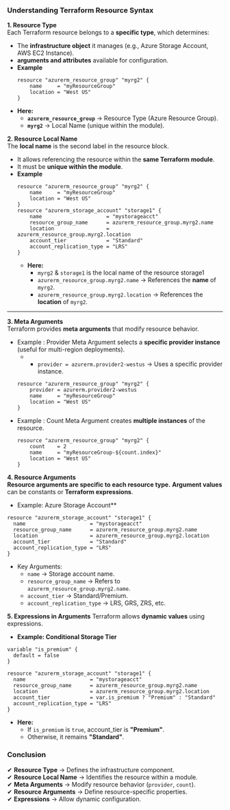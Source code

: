 ### **Understanding Terraform Resource Syntax**  
**1. Resource Type**  
Each Terraform resource belongs to a **specific type**, which determines:  
- The **infrastructure object** it manages (e.g., Azure Storage Account, AWS EC2 Instance).  
- **arguments and attributes** available for configuration.  
- **Example**  
    ```hcl
    resource "azurerm_resource_group" "myrg2" {
        name     = "myResourceGroup"
        location = "West US"
    }
    ```
- **Here:**  
    - **`azurerm_resource_group`** → Resource Type (Azure Resource Group).  
    - **`myrg2`** → Local Name (unique within the module).  

**2. Resource Local Name**  
The **local name** is the second label in the resource block.  
- It allows referencing the resource within the **same Terraform module**.  
- It must be **unique within the module**.  
- **Example**  
    ```hcl
    resource "azurerm_resource_group" "myrg2" {
        name     = "myResourceGroup"
        location = "West US"
    }
    resource "azurerm_storage_account" "storage1" {
        name                     = "mystorageacct"
        resource_group_name      = azurerm_resource_group.myrg2.name
        location                 = azurerm_resource_group.myrg2.location
        account_tier             = "Standard"
        account_replication_type = "LRS"
    }
    ```
    - **Here:**  
        - `myrg2` & `storage1` is the local name of the resource storage1
        - `azurerm_resource_group.myrg2.name` → References the **name** of `myrg2`.  
        - `azurerm_resource_group.myrg2.location` → References the **location** of `myrg2`.  

---

**3. Meta Arguments**  
Terraform provides **meta arguments** that modify resource behavior.  
- Example : Provider Meta Argument selects a **specific provider instance** (useful for multi-region deployments).  
    - - `provider = azurerm.provider2-westus` → Uses a specific provider instance.  
    ```hcl
    resource "azurerm_resource_group" "myrg2" {
        provider = azurerm.provider2-westus
        name     = "myResourceGroup"
        location = "West US"
    }
    ```
- Example :  Count Meta Argument creates **multiple instances** of the resource.  
    ```hcl
    resource "azurerm_resource_group" "myrg2" {
        count    = 2
        name     = "myResourceGroup-${count.index}"
        location = "West US"
    }
    ```
**4. Resource Arguments**  
**Resource arguments are specific to each resource type.**  **Argument values** can be constants or **Terraform expressions**.  
- Example: Azure Storage Account**
```hcl
resource "azurerm_storage_account" "storage1" {
  name                     = "mystorageacct"
  resource_group_name      = azurerm_resource_group.myrg2.name
  location                 = azurerm_resource_group.myrg2.location
  account_tier             = "Standard"
  account_replication_type = "LRS"
}
```
- Key Arguments:  
    - `name` → Storage account name.  
    - `resource_group_name` → Refers to `azurerm_resource_group.myrg2.name`.  
    - `account_tier` → Standard/Premium.  
    - `account_replication_type` → LRS, GRS, ZRS, etc.  

**5. Expressions in Arguments**
Terraform allows **dynamic values** using expressions.  
- **Example: Conditional Storage Tier**  
```hcl
variable "is_premium" {
  default = false
}

resource "azurerm_storage_account" "storage1" {
  name                     = "mystorageacct"
  resource_group_name      = azurerm_resource_group.myrg2.name
  location                 = azurerm_resource_group.myrg2.location
  account_tier             = var.is_premium ? "Premium" : "Standard"
  account_replication_type = "LRS"
}
```
- **Here:**  
    - If `is_premium` is `true`, account_tier is **"Premium"**.  
    - Otherwise, it remains **"Standard"**.  


### **Conclusion**  
✔ **Resource Type** → Defines the infrastructure component.  
✔ **Resource Local Name** → Identifies the resource within a module.  
✔ **Meta Arguments** → Modify resource behavior (`provider`, `count`).  
✔ **Resource Arguments** → Define resource-specific properties.  
✔ **Expressions** → Allow dynamic configuration.  